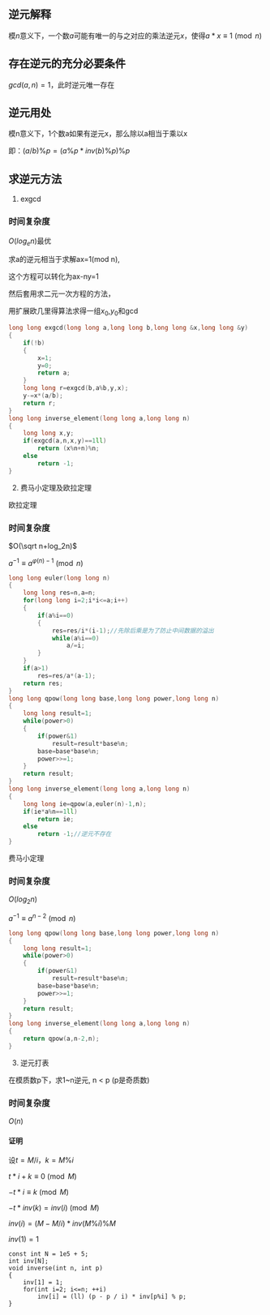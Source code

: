 ## 逆元解释
模$n$意义下，一个数$a$可能有唯一的与之对应的乘法逆元$x$，使得$a*x \equiv 1\pmod n$

## 存在逆元的充分必要条件
$gcd(a,n)=1$，此时逆元唯一存在

## 逆元用处
模n意义下，1个数a如果有逆元x，那么除以a相当于乘以x

即：$(a/b)\%p=(a\%p*inv(b)\%p)\%p$

## 求逆元方法
1. exgcd

### 时间复杂度
$O(log_e n)$最优

求a的逆元相当于求解ax=1(mod n),

这个方程可以转化为ax-ny=1

然后套用求二元一次方程的方法，

用扩展欧几里得算法求得一组$x_0$,$y_0$和gcd

```c++
long long exgcd(long long a,long long b,long long &x,long long &y)
{
	if(!b)
	{
		x=1;
		y=0;
		return a;
	}
	long long r=exgcd(b,a%b,y,x);
	y-=x*(a/b);
	return r;
}
long long inverse_element(long long a,long long n)
{
    long long x,y;
    if(exgcd(a,n,x,y)==1ll)
        return (x%n+n)%n;
    else
        return -1;
}
```
2. 费马小定理及欧拉定理

欧拉定理

### 时间复杂度
$O(\sqrt n+log_2n)$

$a^{-1}\equiv a^{φ(n)-1} \pmod n$

```c++
long long euler(long long n)
{
    long long res=n,a=n;  
    for(long long i=2;i*i<=a;i++)
    {  
        if(a%i==0)
        {  
            res=res/i*(i-1);//先除后乘是为了防止中间数据的溢出
            while(a%i==0)
                a/=i;
        }
    }
    if(a>1)
        res=res/a*(a-1);
    return res;
}
long long qpow(long long base,long long power,long long n)
{
    long long result=1;
    while(power>0)
    {
        if(power&1)
            result=result*base%n;
        base=base*base%n;
        power>>=1;
    }
    return result;
}
long long inverse_element(long long a,long long n)
{
    long long ie=qpow(a,euler(n)-1,n);
    if(ie*a%n==1ll)
        return ie;
    else
        return -1;//逆元不存在
}
```
费马小定理

### 时间复杂度
$O(log_2n)$

$a^{-1}≡a^{n-2} \pmod n$

```c++
long long qpow(long long base,long long power,long long n)
{
    long long result=1;
    while(power>0)
    {
        if(power&1)
            result=result*base%n;
        base=base*base%n;
        power>>=1;
    }
    return result;
}
long long inverse_element(long long a,long long n)
{
    return qpow(a,n-2,n);
}
```

3. 逆元打表

在模质数p下，求1~n逆元, n < p (p是奇质数)

### 时间复杂度
$O(n)$

#### 证明
设$t=M/i$，$k=M\%i$

$t*i+k\equiv 0 \pmod M$

$-t*i\equiv k \pmod M$

$-t*inv(k)=inv(i) \pmod M$

$inv(i)=(M-M/i)*inv(M\%i)\%M$

$inv(1)=1$

```
const int N = 1e5 + 5;
int inv[N];
void inverse(int n, int p) 
{
    inv[1] = 1;
    for(int i=2; i<=n; ++i)
        inv[i] = (ll) (p - p / i) * inv[p%i] % p;
}
```
